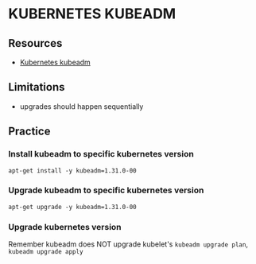 # KUBERNETES KUBEADM

## Resources
- [Kubernetes kubeadm](https://kubernetes.io/docs/reference/setup-tools/kubeadm/)


## Limitations

- upgrades should happen sequentially

## Practice

### Install kubeadm to specific kubernetes version

`apt-get install -y kubeadm=1.31.0-00`

### Upgrade kubeadm to specific kubernetes version

`apt-get upgrade -y kubeadm=1.31.0-00`

### Upgrade kubernetes version
Remember kubeadm does NOT upgrade kubelet's
`kubeadm upgrade plan`, `kubeadm upgrade apply`